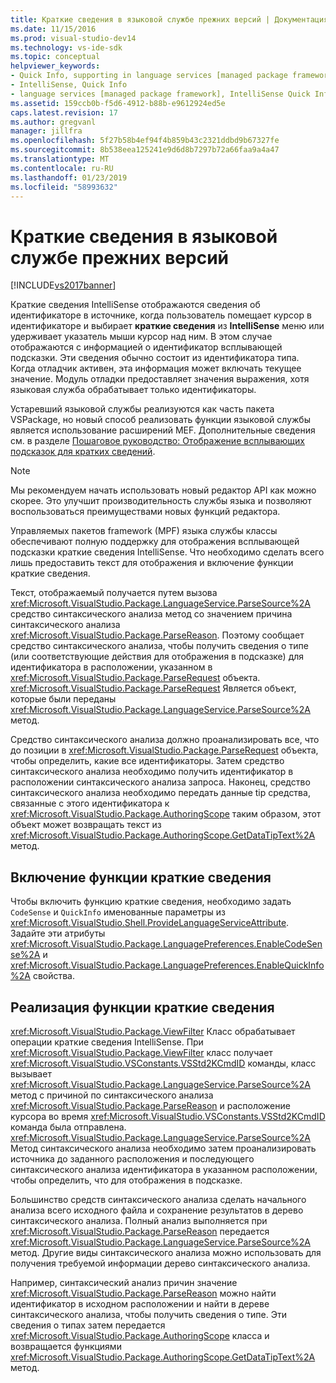 ```yaml
---
title: Краткие сведения в языковой службе прежних версий | Документация Майкрософт
ms.date: 11/15/2016
ms.prod: visual-studio-dev14
ms.technology: vs-ide-sdk
ms.topic: conceptual
helpviewer_keywords:
- Quick Info, supporting in language services [managed package framework]
- IntelliSense, Quick Info
- language services [managed package framework], IntelliSense Quick Info
ms.assetid: 159ccb0b-f5d6-4912-b88b-e9612924ed5e
caps.latest.revision: 17
ms.author: gregvanl
manager: jillfra
ms.openlocfilehash: 5f27b58b4ef94f4b859b43c2321ddbd9b67327fe
ms.sourcegitcommit: 8b538eea125241e9d6d8b7297b72a66faa9a4a47
ms.translationtype: MT
ms.contentlocale: ru-RU
ms.lasthandoff: 01/23/2019
ms.locfileid: "58993632"
---
```

# <a name="quick-info-in-a-legacy-language-service"></a>Краткие сведения в языковой службе прежних версий
[!INCLUDE[vs2017banner](../../includes/vs2017banner.md)]

Краткие сведения IntelliSense отображаются сведения об идентификаторе в источнике, когда пользователь помещает курсор в идентификаторе и выбирает **краткие сведения** из **IntelliSense** меню или удерживает указатель мыши курсор над ним. В этом случае отображаются с информацией о идентификатор всплывающей подсказки. Эти сведения обычно состоит из идентификатора типа. Когда отладчик активен, эта информация может включать текущее значение. Модуль отладки предоставляет значения выражения, хотя языковая служба обрабатывает только идентификаторы.  
  
 Устаревший языковой службы реализуются как часть пакета VSPackage, но новый способ реализовать функции языковой службы является использование расширений MEF. Дополнительные сведения см. в разделе [Пошаговое руководство: Отображение всплывающих подсказок для кратких сведений](../../extensibility/walkthrough-displaying-quickinfo-tooltips.md).  
  
> [!NOTE]
>  Мы рекомендуем начать использовать новый редактор API как можно скорее. Это улучшит производительность службы языка и позволяют воспользоваться преимуществами новых функций редактора.  
  
 Управляемых пакетов framework (MPF) языка службы классы обеспечивают полную поддержку для отображения всплывающей подсказки краткие сведения IntelliSense. Что необходимо сделать всего лишь предоставить текст для отображения и включение функции краткие сведения.  
  
 Текст, отображаемый получается путем вызова <xref:Microsoft.VisualStudio.Package.LanguageService.ParseSource%2A> средство синтаксического анализа метод со значением причина синтаксического анализа <xref:Microsoft.VisualStudio.Package.ParseReason>. Поэтому сообщает средство синтаксического анализа, чтобы получить сведения о типе (или соответствующие действия для отображения в подсказке) для идентификатора в расположении, указанном в <xref:Microsoft.VisualStudio.Package.ParseRequest> объекта. <xref:Microsoft.VisualStudio.Package.ParseRequest> Является объект, которые были переданы <xref:Microsoft.VisualStudio.Package.LanguageService.ParseSource%2A> метод.  
  
 Средство синтаксического анализа должно проанализировать все, что до позиции в <xref:Microsoft.VisualStudio.Package.ParseRequest> объекта, чтобы определить, какие все идентификаторы. Затем средство синтаксического анализа необходимо получить идентификатор в расположении синтаксического анализа запроса. Наконец, средство синтаксического анализа необходимо передать данные tip средства, связанные с этого идентификатора к <xref:Microsoft.VisualStudio.Package.AuthoringScope> таким образом, этот объект может возвращать текст из <xref:Microsoft.VisualStudio.Package.AuthoringScope.GetDataTipText%2A> метод.  
  
## <a name="enabling-the-quick-info-feature"></a>Включение функции краткие сведения  
 Чтобы включить функцию краткие сведения, необходимо задать `CodeSense` и `QuickInfo` именованные параметры из <xref:Microsoft.VisualStudio.Shell.ProvideLanguageServiceAttribute>. Задайте эти атрибуты <xref:Microsoft.VisualStudio.Package.LanguagePreferences.EnableCodeSense%2A> и <xref:Microsoft.VisualStudio.Package.LanguagePreferences.EnableQuickInfo%2A> свойства.  
  
## <a name="implementing-the-quick-info-feature"></a>Реализация функции краткие сведения  
 <xref:Microsoft.VisualStudio.Package.ViewFilter> Класс обрабатывает операции краткие сведения IntelliSense. При <xref:Microsoft.VisualStudio.Package.ViewFilter> класс получает <xref:Microsoft.VisualStudio.VSConstants.VSStd2KCmdID> команды, класс вызывает <xref:Microsoft.VisualStudio.Package.LanguageService.ParseSource%2A> метод с причиной по синтаксического анализа <xref:Microsoft.VisualStudio.Package.ParseReason> и расположение курсора во время <xref:Microsoft.VisualStudio.VSConstants.VSStd2KCmdID> команда была отправлена. <xref:Microsoft.VisualStudio.Package.LanguageService.ParseSource%2A> Метод синтаксического анализа необходимо затем проанализировать источника до заданного расположения и последующего синтаксического анализа идентификатора в указанном расположении, чтобы определить, что для отображения в подсказке.  
  
 Большинство средств синтаксического анализа сделать начального анализа всего исходного файла и сохранение результатов в дерево синтаксического анализа. Полный анализ выполняется при <xref:Microsoft.VisualStudio.Package.ParseReason> передается <xref:Microsoft.VisualStudio.Package.LanguageService.ParseSource%2A> метод. Другие виды синтаксического анализа можно использовать для получения требуемой информации дерево синтаксического анализа.  
  
 Например, синтаксический анализ причин значение <xref:Microsoft.VisualStudio.Package.ParseReason> можно найти идентификатор в исходном расположении и найти в дереве синтаксического анализа, чтобы получить сведения о типе. Эти сведения о типах затем передается <xref:Microsoft.VisualStudio.Package.AuthoringScope> класса и возвращается функциями <xref:Microsoft.VisualStudio.Package.AuthoringScope.GetDataTipText%2A> метод.
